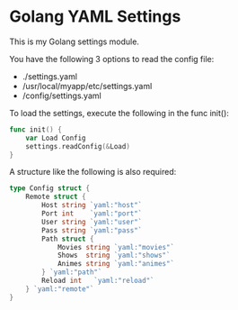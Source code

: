 # Golang YAML Settings

This is my Golang settings module.

You have the following 3 options to read the config file:
- ./settings.yaml
- /usr/local/myapp/etc/settings.yaml
- /config/settings.yaml

To load the settings, execute the following in the func init():
```go
func init() {
    var Load Config
    settings.readConfig(&Load)
}
```

A structure like the following is also required:
```go
type Config struct {
    Remote struct {
        Host string `yaml:"host"`
        Port int    `yaml:"port"`
        User string `yaml:"user"`
        Pass string `yaml:"pass"`
        Path struct {
            Movies string `yaml:"movies"`
            Shows  string `yaml:"shows"`
            Animes string `yaml:"animes"`
        } `yaml:"path"`
        Reload int   `yaml:"reload"`
    } `yaml:"remote"`
}
```
